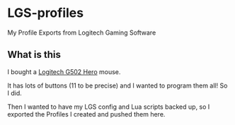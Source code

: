 # LGS-profiles
My Profile Exports from Logitech Gaming Software

## What is this

I bought a [Logitech G502 Hero](https://www.logitechg.com/en-us/products/gaming-mice/g502-hero-gaming-mouse.910-005469.html) mouse.

It has lots of buttons (11 to be precise) and I wanted to program them all!
So I did.

Then I wanted to have my LGS config and Lua scripts backed up,
so I exported the Profiles I created and pushed them here.

